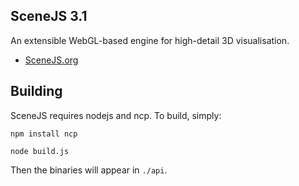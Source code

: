 ## SceneJS 3.1

An extensible WebGL-based engine for high-detail 3D visualisation.

 * [SceneJS.org](http://scenejs.org)

## Building
SceneJS requires nodejs and ncp. To build, simply:

```npm install ncp```

```node build.js```

Then the binaries will appear in ```./api```.



